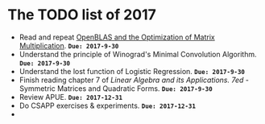 # The TODO list of 2017

* Read and repeat [OpenBLAS and the Optimization of Matrix Multiplication](https://www.leiphone.com/news/201704/Puevv3ZWxn0heoEv.html). **`Due: 2017-9-30`**
* Understand the principle of Winograd's Minimal Convolution Algorithm. **`Due: 2017-9-30`**
* Understand the lost function of Logistic Regression. **`Due: 2017-9-30`**
* Finish reading chapter 7 of *Linear Algebra and its Applications. 7ed* - Symmetric Matrices and Quadratic Forms. **`Due: 2017-9-30`**
* Review APUE. **`Due: 2017-12-31`**
* Do CSAPP exercises & experiments. **`Due: 2017-12-31`**
* ​